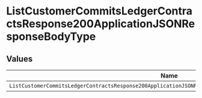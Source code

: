 # ListCustomerCommitsLedgerContractsResponse200ApplicationJSONResponseBodyType


## Values

| Name                                                                                                       | Value                                                                                                      |
| ---------------------------------------------------------------------------------------------------------- | ---------------------------------------------------------------------------------------------------------- |
| `ListCustomerCommitsLedgerContractsResponse200ApplicationJSONResponseBodyTypePostpaidCommitInitialBalance` | POSTPAID_COMMIT_INITIAL_BALANCE                                                                            |